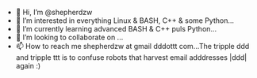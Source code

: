- 👋 Hi, I’m @shepherdzw 
- 👀 I’m interested in everything Linux & BASH, C++ & some Python...
- 🌱 I’m currently learning advanced BASH & C++ puls Python...
- 💞️ I’m looking to collaborate on ...
- 📫 How to reach me shepherdzw  at gmail dddottt com...The tripple ddd and tripple ttt is to confuse robots that harvest email adddresses |ddd| again :) 

<!---
shepherdzw/shepherdzw is a ✨ special ✨ repository because its `README.md` (this file) appears on your GitHub profile.
You can click the Preview link to take a look at your changes.
--->
